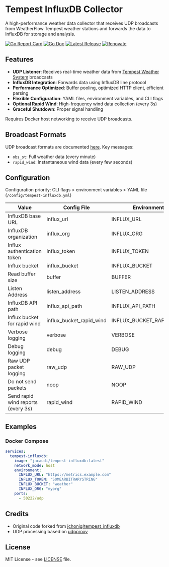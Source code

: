 # Tempest InfluxDB Collector

A high-performance weather data collector that receives UDP broadcasts from WeatherFlow Tempest weather stations and forwards the data to InfluxDB for storage and analysis.

[![Go Report Card](https://goreportcard.com/badge/github.com/jacaudi/tempest-influxdb?style=flat-square)](https://goreportcard.com/report/github.com/jacaudi/tempest-influxdb)
[![Go Doc](https://img.shields.io/badge/godoc-reference-blue.svg?style=flat-square)](http://godoc.org/github.com/jacaudi/tempest-influxdb)
[![Latest Release](https://img.shields.io/github/v/release/jacaudi/tempest-influxdb?style=flat-square)](https://github.com/jacaudi/tempest-influxdb/releases)
[![Renovate](https://img.shields.io/badge/renovate-enabled-brightgreen.svg?style=flat-square)](https://renovatebot.com/)

## Features

- **UDP Listener**: Receives real-time weather data from [Tempest Weather System](https://shop.weatherflow.com/products/tempest) broadcasts
- **InfluxDB Integration**: Forwards data using InfluxDB line protocol
- **Performance Optimized**: Buffer pooling, optimized HTTP client, efficient parsing
- **Flexible Configuration**: YAML files, environment variables, and CLI flags
- **Optional Rapid Wind**: High-frequency wind data collection (every 3s)
- **Graceful Shutdown**: Proper signal handling

Requires Docker host networking to receive UDP broadcasts.

## Broadcast Formats

UDP broadcast formats are documented [here](https://weatherflow.github.io/Tempest/api/udp.html). Key messages:
- `obs_st`: Full weather data (every minute)
- `rapid_wind`: Instantaneous wind data (every few seconds)

## Configuration

Configuration priority: CLI flags > environment variables > YAML file (`/config/tempest-influxdb.yml`)

| Value                              | Config File              | Environment        | Flag                       | Required | Default                 |
|------------------------------------|--------------------------|--------------------|----------------------------|----------|-------------------------|
| InfluxDB base URL                  | influx_url               | INFLUX_URL         | --influx_url               | Yes      | https://localhost:8086  |
| InfluxDB organization              | influx_org               | INFLUX_ORG         | --influx_org               | Yes      | -                       |
| Influx authentication token        | influx_token             | INFLUX_TOKEN       | --influx_token             | Yes      | -                       |
| Influx bucket                      | influx_bucket            | INFLUX_BUCKET      | --influx_bucket            | Yes      | -                       |
| Read buffer size                   | buffer                   | BUFFER             | --buffer                   | No       | 10240                   |
| Listen Address                     | listen_address           | LISTEN_ADDRESS     | --listen_address           | No       | :50222                  |
| InfluxDB API path                  | influx_api_path          | INFLUX_API_PATH    | --influx_api_path          | No       | /api/v2/write           |
| Influx bucket for rapid wind       | influx_bucket_rapid_wind | INFLUX_BUCKET_RAPID_WIND | --influx_bucket_rapid_wind | No       | -                       |
| Verbose logging                    | verbose                  | VERBOSE            | -v, --verbose              | No       | false (true if debug)   |
| Debug logging                      | debug                    | DEBUG              | -d, --debug                | No       | false                   |
| Raw UDP packet logging             | raw_udp                  | RAW_UDP            | --raw_udp                  | No       | false                   |
| Do not send packets                | noop                     | NOOP               | -n, --noop                 | No       | false                   |
| Send rapid wind reports (every 3s) | rapid_wind               | RAPID_WIND         | --rapid_wind               | No       | false                   |

## Examples

### Docker Compose

```yaml
services:
  tempest-influxdb:
    image: "jacaudi/tempest-influxdb:latest"
    network_mode: host
    environment:
      INFLUX_URL: "https://metrics.example.com"
      INFLUX_TOKEN: "SOMEARBITRARYSTRING"
      INFLUX_BUCKET: "weather"
      INFLUX_ORG: "myorg"
    ports:
      - 50222/udp
```

## Credits

- Original code forked from [jchonig/tempest_influxdb](https://github.com/jchonig/tempest_influxdb)
- UDP processing based on [udpproxy](https://github.com/Akagi201/udpproxy)

## License

MIT License - see [LICENSE](LICENSE) file.
